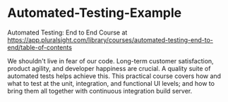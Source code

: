 # Automated-Testing-Example
Automated Testing: End to End
Course at https://app.pluralsight.com/library/courses/automated-testing-end-to-end/table-of-contents

We shouldn't live in fear of our code. Long-term customer satisfaction, product agility, and developer happiness are crucial. A quality suite of automated tests helps achieve this. This practical course covers how and what to test at the unit, integration, and functional UI levels; and how to bring them all together with continuous integration build server.
